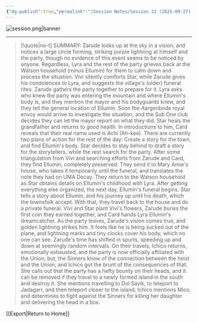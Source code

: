 ```yaml
---
{"dg-publish":true,"permalink":"/Session Notes/Session 22 (2025-09-27) 1/"}
---
```





![session.png|banner](/img/user/Assets/Images/Session.png)


___

> [!quote|no-t] SUMMARY:
>Zarude looks up at the sky in a vision, and notices a large circle forming, striking purple lightning at himself and the party, though no evidence of this event seems to be noticed by anyone.
>Regardless, Lyra and the rest of the party grieves back at the Watson household (minus Ellumin) for them to calm down and process the situation. Vivi silently comforts Star, while Zarude gives his condolences to Lyra, and suggests the village's (older) funeral rites. Zarude gathers the party together to prepare for it.
>Lyra asks who knew the party was entering the mountain and where Ellumin's body is, and they mention the mayor and his bodyguards knew, and they tell the general location of Ellumin. Soon the Aargenbode royal envoy  would arrive to investigate the situation, and the Sub One club decides they can let the mayor report on what they did. Star heals the grandfather and returns to good health. In introductions to him, Card reveals that their real name used is Achi (Ah-kee).
>There are currently two plans of action for the rest of the day: Create a story for the town, and find Ellumin's body. Star decides to stay behind to draft a story for the storytellers, while the rest search for the party. After some triangulation from Vivi and searching efforts from Zarude and Card, they find Ellumin, completely preserved. They send it to Mary Anne's house, who takes it temporarily until the funeral, and translates the note they had on UMA Decay.
>They return to the Watson household as Star obtains details on Ellumin's childhood with Lyra. After getting everything else organized, the next day, Ellumin's funeral begins. Star tells a story about Ellumin, and his journey up until his death, which the townsfolk accept. With that, they travel back to the house and do a private funeral. Vivi and Star plant Vivi's flowers, Zarude buries the first coin they earned together, and Card hands Lyra Ellumin's dreamcatcher.
>As the party leaves, Zarude's vision comes true, and golden lightning strikes him. It feels like he is being sucked out of the plane, and lightning marks and tiny clocks cover his body, which no one can see. Zarude's time has shifted in spurts, speeding up and down at seemingly random intervals.
>On their travels, Ichico returns, emotionally exhausted, and the party is now officially affiliated with the Union, but, the Sinners know of the connection between the heist and the Union, and Ichico got the brunt of the consequences of that. She calls out that the party has a hefty bounty on their heads, and it can be removed if they travel to a newly formed island in the south and destroy it. She mentions travelling to Dol Savik, to teleport to Jadagarr, and then teleport closer to the island.
>Ichico mentions Mico, and determines to fight against the Sinners for killing her daughter and delivering the head in a box. 


    

[[Export\|Return to Home]]